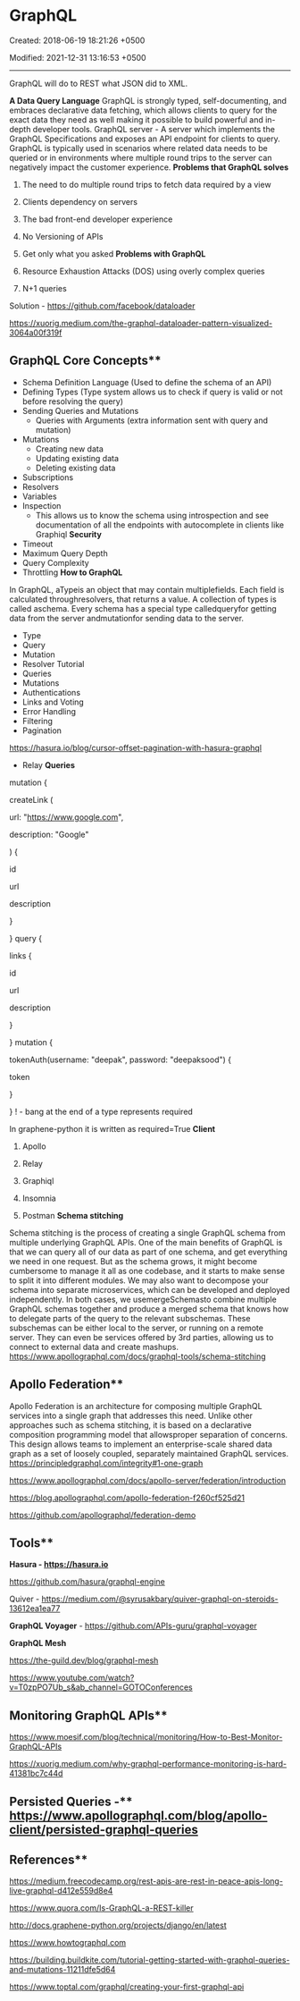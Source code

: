# GraphQL

Created: 2018-06-19 18:21:26 +0500

Modified: 2021-12-31 13:16:53 +0500

---

GraphQL will do to REST what JSON did to XML.

**A Data Query Language**
GraphQL is strongly typed, self-documenting, and embraces declarative data fetching, which allows clients to query for the exact data they need as well making it possible to build powerful and in-depth developer tools.
GraphQL server - A server which implements the GraphQL Specifications and exposes an API endpoint for clients to query.
GraphQL is typically used in scenarios where related data needs to be queried or in environments where multiple round trips to the server can negatively impact the customer experience.
**Problems that GraphQL solves**

1.  The need to do multiple round trips to fetch data required by a view

2.  Clients dependency on servers

3.  The bad front-end developer experience

4.  No Versioning of APIs

5.  Get only what you asked
**Problems with GraphQL**

1.  Resource Exhaustion Attacks (DOS) using overly complex queries

2.  N+1 queries

Solution - <https://github.com/facebook/dataloader>

<https://xuorig.medium.com/the-graphql-dataloader-pattern-visualized-3064a00f319f>

## GraphQL Core Concepts**
-   Schema Definition Language (Used to define the schema of an API)
-   Defining Types (Type system allows us to check if query is valid or not before resolving the query)
-   Sending Queries and Mutations
    -   Queries with Arguments (extra information sent with query and mutation)
-   Mutations
    -   Creating new data
    -   Updating existing data
    -   Deleting existing data
-   Subscriptions
-   Resolvers
-   Variables
-   Inspection
    -   This allows us to know the schema using introspection and see documentation of all the endpoints with autocomplete in clients like Graphiql
**Security**
-   Timeout
-   Maximum Query Depth
-   Query Complexity
-   Throttling
**How to GraphQL**

In GraphQL, aTypeis an object that may contain multiplefields. Each field is calculated throughresolvers, that returns a value. A collection of types is called aschema. Every schema has a special type calledqueryfor getting data from the server andmutationfor sending data to the server.
-   Type
-   Query
-   Mutation
-   Resolver
Tutorial
-   Queries
-   Mutations
-   Authentications
-   Links and Voting
-   Error Handling
-   Filtering
-   Pagination

<https://hasura.io/blog/cursor-offset-pagination-with-hasura-graphql>
-   Relay
**Queries**

mutation {

createLink (

url: "<https://www.google.com>",

description: "Google"

) {

id

url

description

}

}
query {

links {

id

url

description

}

}
mutation {

tokenAuth(username: "deepak", password: "deepaksood") {

token

}

}
! - bang at the end of a type represents required

In graphene-python it is written as required=True
**Client**

1.  Apollo

2.  Relay

3.  Graphiql

4.  Insomnia

5.  Postman
**Schema stitching**

Schema stitching is the process of creating a single GraphQL schema from multiple underlying GraphQL APIs.
One of the main benefits of GraphQL is that we can query all of our data as part of one schema, and get everything we need in one request. But as the schema grows, it might become cumbersome to manage it all as one codebase, and it starts to make sense to split it into different modules. We may also want to decompose your schema into separate microservices, which can be developed and deployed independently.
In both cases, we usemergeSchemasto combine multiple GraphQL schemas together and produce a merged schema that knows how to delegate parts of the query to the relevant subschemas. These subschemas can be either local to the server, or running on a remote server. They can even be services offered by 3rd parties, allowing us to connect to external data and create mashups.
<https://www.apollographql.com/docs/graphql-tools/schema-stitching>

## Apollo Federation**

Apollo Federation is an architecture for composing multiple GraphQL services into a single graph that addresses this need. Unlike other approaches such as schema stitching, it is based on a declarative composition programming model that allowsproper separation of concerns. This design allows teams to implement an enterprise-scale shared data graph as a set of loosely coupled, separately maintained GraphQL services.
<https://principledgraphql.com/integrity#1-one-graph>

<https://www.apollographql.com/docs/apollo-server/federation/introduction>

<https://blog.apollographql.com/apollo-federation-f260cf525d21>

<https://github.com/apollographql/federation-demo>

## Tools**

**Hasura - <https://hasura.io>**

<https://github.com/hasura/graphql-engine>

Quiver - <https://medium.com/@syrusakbary/quiver-graphql-on-steroids-13612ea1ea77>

**GraphQL Voyager** - <https://github.com/APIs-guru/graphql-voyager>

**GraphQL Mesh**

<https://the-guild.dev/blog/graphql-mesh>

<https://www.youtube.com/watch?v=T0zpPO7Ub_s&ab_channel=GOTOConferences>

## Monitoring GraphQL APIs**

<https://www.moesif.com/blog/technical/monitoring/How-to-Best-Monitor-GraphQL-APIs>

<https://xuorig.medium.com/why-graphql-performance-monitoring-is-hard-41381bc7c44d>

## Persisted Queries -** <https://www.apollographql.com/blog/apollo-client/persisted-graphql-queries>

## References**

<https://medium.freecodecamp.org/rest-apis-are-rest-in-peace-apis-long-live-graphql-d412e559d8e4>

<https://www.quora.com/Is-GraphQL-a-REST-killer>

<http://docs.graphene-python.org/projects/django/en/latest>

<https://www.howtographql.com>

<https://building.buildkite.com/tutorial-getting-started-with-graphql-queries-and-mutations-11211dfe5d64>

<https://www.toptal.com/graphql/creating-your-first-graphql-api>
